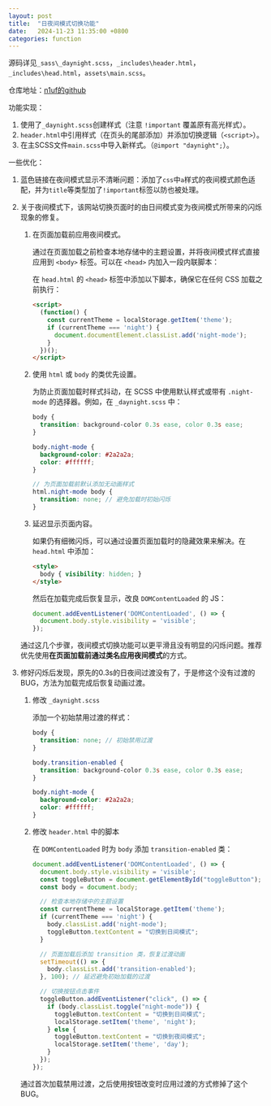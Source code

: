 ```yaml
---
layout: post
title:  "日夜间模式切换功能"
date:   2024-11-23 11:35:00 +0800
categories: function
---
```


源码详见`_sass\_daynight.scss`，`_includes\header.html`，`_includes\head.html`，`assets\main.scss`。

仓库地址：[n1uf的github](https://github.com/n1uf/n1uf.github.io)

功能实现：

1. 使用了`_daynight.scss`创建样式（注意 `!important` 覆盖原有高光样式）。
2. `header.html`中引用样式（在页头的尾部添加）并添加切换逻辑（`<script>`）。
3. 在主SCSS文件`main.scss`中导入新样式。（`@import "daynight";`）。

一些优化：

1. 蓝色链接在夜间模式显示不清晰问题：添加了`css`中`a`样式的夜间模式颜色适配，并为`title`等类型加了`!important`标签以防也被处理。

2. 关于夜间模式下，该网站切换页面时的由日间模式变为夜间模式所带来的闪烁现象的修复。
   1. 在页面加载前应用夜间模式。

      通过在页面加载之前检查本地存储中的主题设置，并将夜间模式样式直接应用到 `<body>` 标签。可以在 `<head>` 内加入一段内联脚本：

      在 `head.html` 的 `<head>` 标签中添加以下脚本，确保它在任何 CSS 加载之前执行：

      ```html
      <script>
        (function() {
          const currentTheme = localStorage.getItem('theme');
          if (currentTheme === 'night') {
            document.documentElement.classList.add('night-mode');
          }
        })();
      </script>
      ```

   2. 使用 `html` 或 `body` 的类优先设置。

      为防止页面加载时样式抖动，在 SCSS 中使用默认样式或带有 `.night-mode` 的选择器。例如，在 `_daynight.scss` 中：

      ```scss
      body {
        transition: background-color 0.3s ease, color 0.3s ease;
      }
      
      body.night-mode {
        background-color: #2a2a2a;
        color: #ffffff;
      }
      
      // 为页面加载前默认添加无动画样式
      html.night-mode body {
        transition: none; // 避免加载时初始闪烁
      }
      ```

   3. 延迟显示页面内容。

      如果仍有细微闪烁，可以通过设置页面加载时的隐藏效果来解决。在 `head.html` 中添加：

      ```html
      <style>
        body { visibility: hidden; }
      </style>
      ```

      然后在加载完成后恢复显示，改良 `DOMContentLoaded` 的 JS：

      ```js
      document.addEventListener('DOMContentLoaded', () => {
        document.body.style.visibility = 'visible';
      });
      ```

   通过这几个步骤，夜间模式切换功能可以更平滑且没有明显的闪烁问题。推荐优先使用**在页面加载前通过类名应用夜间模式**的方式。

3. 修好闪烁后发现，原先的0.3s的日夜间过渡没有了，于是修这个没有过渡的BUG，方法为加载完成后恢复动画过渡。

   1. 修改 `_daynight.scss`

      添加一个初始禁用过渡的样式：

      ```scss
      body {
        transition: none; // 初始禁用过渡
      }
      
      body.transition-enabled {
        transition: background-color 0.3s ease, color 0.3s ease;
      }
      
      body.night-mode {
        background-color: #2a2a2a;
        color: #ffffff;
      }
      ```

   2. 修改 `header.html` 中的脚本

      在 `DOMContentLoaded` 时为 `body` 添加 `transition-enabled` 类：

      ```js
      document.addEventListener('DOMContentLoaded', () => {
        document.body.style.visibility = 'visible';
        const toggleButton = document.getElementById("toggleButton");
        const body = document.body;
      
        // 检查本地存储中的主题设置
        const currentTheme = localStorage.getItem('theme');
        if (currentTheme === 'night') {
          body.classList.add('night-mode');
          toggleButton.textContent = "切换到日间模式";
        }
      
        // 页面加载后添加 transition 类，恢复过渡动画
        setTimeout(() => {
          body.classList.add('transition-enabled');
        }, 100); // 延迟避免初始加载的过渡
      
        // 切换按钮点击事件
        toggleButton.addEventListener("click", () => {
          if (body.classList.toggle("night-mode")) {
            toggleButton.textContent = "切换到日间模式";
            localStorage.setItem('theme', 'night');
          } else {
            toggleButton.textContent = "切换到夜间模式";
            localStorage.setItem('theme', 'day');
          }
        });
      });
      ```

   通过首次加载禁用过渡，之后使用按钮改变时应用过渡的方式修掉了这个BUG。
